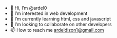- 👋 Hi, I’m @ardel0
- 👀 I’m interested in web development
- 🌱 I’m currently learning html, css and javascript
- 💞️ I’m looking to collaborate on other developers
- 📫 How to reach me ardeldizon1@gmail.com

<!---
ardel0/ardel0 is a ✨ special ✨ repository because its `README.md` (this file) appears on your GitHub profile.
You can click the Preview link to take a look at your changes.
--->
